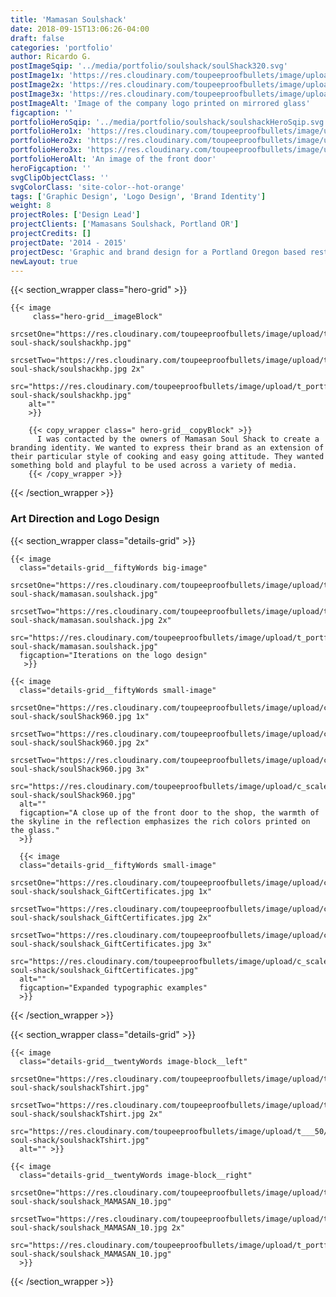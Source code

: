 ```yaml
---
title: 'Mamasan Soulshack'
date: 2018-09-15T13:06:26-04:00
draft: false
categories: 'portfolio'
author: Ricardo G.
postImageSqip: '../media/portfolio/soulshack/soulShack320.svg'
postImage1x: 'https://res.cloudinary.com/toupeeproofbullets/image/upload/t_hp_portfolio/v1549726136/mamasan-soul-shack/soulShack960.jpg'
postImage2x: 'https://res.cloudinary.com/toupeeproofbullets/image/upload/dpr_2.0,t_hp_portfolio/v1549726136/mamasan-soul-shack/soulShack960.jpg'
postImage3x: 'https://res.cloudinary.com/toupeeproofbullets/image/upload/dpr_3.0,t_hp_portfolio/v1549726136/mamasan-soul-shack/soulShack960.jpg'
postImageAlt: 'Image of the company logo printed on mirrored glass'
figcaption: ''
portfolioHeroSqip: '../media/portfolio/soulshack/soulshackHeroSqip.svg'
portfolioHero1x: 'https://res.cloudinary.com/toupeeproofbullets/image/upload/q_auto:good,t_portfolio_hero_16_9/v1549726136/mamasan-soul-shack/soulshackHero.jpg'
portfolioHero2x: 'https://res.cloudinary.com/toupeeproofbullets/image/upload/q_auto:eco,t_portfolio_hero_2x/v1549726136/mamasan-soul-shack/soulshackHero.jpg'
portfolioHero3x: 'https://res.cloudinary.com/toupeeproofbullets/image/upload/q_auto:eco,t_portfolio_hero_3x/v1549726136/mamasan-soul-shack/soulshackHero.jpg'
portfolioHeroAlt: 'An image of the front door'
heroFigcaption: ''
svgClipObjectClass: ''
svgColorClass: 'site-color--hot-orange'
tags: ['Graphic Design', 'Logo Design', 'Brand Identity']
weight: 8
projectRoles: ['Design Lead']
projectClients: ['Mamasans Soulshack, Portland OR']
projectCredits: []
projectDate: '2014 - 2015'
projectDesc: 'Graphic and brand design for a Portland Oregon based restaurant.'
newLayout: true
---
```


{{< section_wrapper class="hero-grid" >}}

    {{< image
         class="hero-grid__imageBlock"
        srcsetOne="https://res.cloudinary.com/toupeeproofbullets/image/upload/t_portfolio_hero_16_9/v1571677244/mamasan-soul-shack/soulshackhp.jpg"
        srcsetTwo="https://res.cloudinary.com/toupeeproofbullets/image/upload/t_portfolio_hero_16_9,dpr_2.0/v1571677244/mamasan-soul-shack/soulshackhp.jpg 2x"
        src="https://res.cloudinary.com/toupeeproofbullets/image/upload/t_portfolio_hero_16_9,dpr_3.0/v1571677244/mamasan-soul-shack/soulshackhp.jpg"
        alt=""
        >}}

        {{< copy_wrapper class=" hero-grid__copyBlock" >}}
          I was contacted by the owners of Mamasan Soul Shack to create a branding identity. We wanted to express their brand as an extension of their particular style of cooking and easy going attitude. They wanted something bold and playful to be used across a variety of media.
        {{< /copy_wrapper >}}

{{< /section_wrapper >}}

### Art Direction and Logo Design

{{< section_wrapper class="details-grid" >}}

    {{< image
      class="details-grid__fiftyWords big-image"
      srcsetOne="https://res.cloudinary.com/toupeeproofbullets/image/upload/t_portfolio_full/v1548802706/mamasan-soul-shack/mamasan.soulshack.jpg"
      srcsetTwo="https://res.cloudinary.com/toupeeproofbullets/image/upload/t_portfolio_full_size_2x/v1548802706/mamasan-soul-shack/mamasan.soulshack.jpg 2x"
      src="https://res.cloudinary.com/toupeeproofbullets/image/upload/t_portfolio_full/v1548802706/mamasan-soul-shack/mamasan.soulshack.jpg"
      figcaption="Iterations on the logo design"
       >}}

    {{< image
      class="details-grid__fiftyWords small-image"
      srcsetOne="https://res.cloudinary.com/toupeeproofbullets/image/upload/c_scale,w_480/v1549726136/mamasan-soul-shack/soulShack960.jpg 1x" 
      srcsetTwo="https://res.cloudinary.com/toupeeproofbullets/image/upload/c_scale,w_480,dpr_2.0/v1549726136/mamasan-soul-shack/soulShack960.jpg 2x"
      srcsetTwo="https://res.cloudinary.com/toupeeproofbullets/image/upload/c_scale,w_480,dpr_3.0/v1549726136/mamasan-soul-shack/soulShack960.jpg 3x"
      src="https://res.cloudinary.com/toupeeproofbullets/image/upload/c_scale,w_480/v1549726136/mamasan-soul-shack/soulShack960.jpg" 
      alt=""
      figcaption="A close up of the front door to the shop, the warmth of the skyline in the reflection emphasizes the rich colors printed on the glass."
      >}}

      {{< image
      class="details-grid__fiftyWords small-image"
      srcsetOne="https://res.cloudinary.com/toupeeproofbullets/image/upload/c_scale,w_640/v1549726162/mamasan-soul-shack/soulshack_GiftCertificates.jpg 1x" 
      srcsetTwo="https://res.cloudinary.com/toupeeproofbullets/image/upload/c_scale,w_640,dpr_2.0/v1549726162/mamasan-soul-shack/soulshack_GiftCertificates.jpg 2x"
      srcsetTwo="https://res.cloudinary.com/toupeeproofbullets/image/upload/c_scale,w_640,dpr_3.0/v1549726162/mamasan-soul-shack/soulshack_GiftCertificates.jpg 3x"
      src="https://res.cloudinary.com/toupeeproofbullets/image/upload/c_scale,w_640,q_50/v1549726162/mamasan-soul-shack/soulshack_GiftCertificates.jpg" 
      alt=""
      figcaption="Expanded typographic examples"
      >}}

{{< /section_wrapper >}}

{{< section_wrapper class="details-grid" >}}

    {{< image
      class="details-grid__twentyWords image-block__left"
      srcsetOne="https://res.cloudinary.com/toupeeproofbullets/image/upload/t___50/v1549726163/mamasan-soul-shack/soulshackTshirt.jpg" 
      srcsetTwo="https://res.cloudinary.com/toupeeproofbullets/image/upload/t___50_2x/v1549726163/mamasan-soul-shack/soulshackTshirt.jpg 2x" 
      src="https://res.cloudinary.com/toupeeproofbullets/image/upload/t___50/v1549726163/mamasan-soul-shack/soulshackTshirt.jpg" 
      alt="" >}}

    {{< image
      class="details-grid__twentyWords image-block__right"
      srcsetOne="https://res.cloudinary.com/toupeeproofbullets/image/upload/t_portfolio_full/v1549726162/mamasan-soul-shack/soulshack_MAMASAN_10.jpg"
      srcsetTwo="https://res.cloudinary.com/toupeeproofbullets/image/upload/t_portfolio_full_size_2x/v1549726162/mamasan-soul-shack/soulshack_MAMASAN_10.jpg 2x"
      src="https://res.cloudinary.com/toupeeproofbullets/image/upload/t_portfolio_full/v1549726162/mamasan-soul-shack/soulshack_MAMASAN_10.jpg"
      >}}

{{< /section_wrapper >}}
